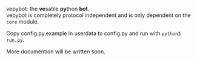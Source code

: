 vepybot: the **ve**satile **py**thon **bot**.  
vepybot is completely protocol independent and is only dependent on the `core` module.

Copy config.py.example in userdata to config.py and run with `python3 run.py`.

More documention will be written soon.

